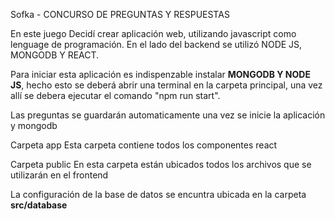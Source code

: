 Sofka - CONCURSO DE PREGUNTAS Y RESPUESTAS
 


En este juego Decidí crear aplicación web, utilizando javascript como lenguage de programación. En el lado del backend se utilizó NODE JS, MONGODB Y REACT.



  Para iniciar esta aplicación es indispenzable instalar **MONGODB Y NODE JS**, hecho esto se deberá abrir una terminal en la carpeta principal, una vez allí se debera ejecutar el comando "npm run start".


  Las preguntas se guardarán automaticamente una vez se inicie la aplicación y mongodb

  Carpeta app 
    Esta carpeta contiene todos los componentes react

  Carpeta public
    En esta carpeta están ubicados todos los archivos que se utilizarán en el frontend

  La configuración de la base de datos se encuntra ubicada en la carpeta **src/database**

